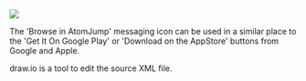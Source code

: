<img src="https://atomjump.com/images/logo80.png">

The 'Browse in AtomJump' messaging icon can be used in a similar place to the 'Get It On Google Play' or 'Download on the AppStore' buttons from Google and Apple.

draw.io is a tool to edit the source XML file.
